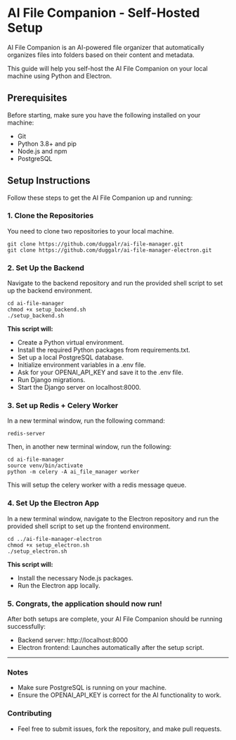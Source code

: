 # AI File Companion - Self-Hosted Setup

AI File Companion is an AI-powered file organizer that automatically organizes files into folders based on their content and metadata. 

This guide will help you self-host the AI File Companion on your local machine using Python and Electron.


## Prerequisites

Before starting, make sure you have the following installed on your machine:

- Git
- Python 3.8+ and pip
- Node.js and npm
- PostgreSQL


## Setup Instructions

Follow these steps to get the AI File Companion up and running:


### 1. Clone the Repositories

You need to clone two repositories to your local machine.

```
git clone https://github.com/duggalr/ai-file-manager.git
git clone https://github.com/duggalr/ai-file-manager-electron.git
```

### 2. Set Up the Backend

Navigate to the backend repository and run the provided shell script to set up the backend environment.

```
cd ai-file-manager
chmod +x setup_backend.sh
./setup_backend.sh

```

**This script will:**
- Create a Python virtual environment.
- Install the required Python packages from requirements.txt.
- Set up a local PostgreSQL database.
- Initialize environment variables in a .env file.
- Ask for your OPENAI_API_KEY and save it to the .env file.
- Run Django migrations.
- Start the Django server on localhost:8000.


### 3. Set up Redis + Celery Worker

In a new terminal window, run the following command:

```
redis-server
```

Then, in another new terminal window, run the following:
```
cd ai-file-manager
source venv/bin/activate
python -m celery -A ai_file_manager worker
```

This will setup the celery worker with a redis message queue.


### 4. Set Up the Electron App

In a new terminal window, navigate to the Electron repository and run the provided shell script to set up the frontend environment.

```
cd ../ai-file-manager-electron
chmod +x setup_electron.sh
./setup_electron.sh
```

**This script will:**
- Install the necessary Node.js packages.
- Run the Electron app locally.


### 5. Congrats, the application should now run!

After both setups are complete, your AI File Companion should be running successfully:
- Backend server: http://localhost:8000
- Electron frontend: Launches automatically after the setup script.

---

### Notes

- Make sure PostgreSQL is running on your machine.
- Ensure the OPENAI_API_KEY is correct for the AI functionality to work.


### Contributing

- Feel free to submit issues, fork the repository, and make pull requests.